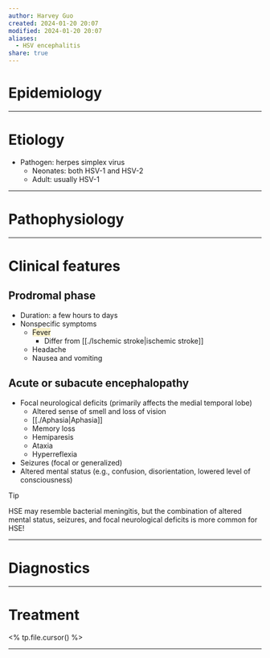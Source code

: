 ```yaml
---
author: Harvey Guo
created: 2024-01-20 20:07
modified: 2024-01-20 20:07
aliases:
  - HSV encephalitis
share: true
---
```


# Epidemiology


---
# Etiology
- Pathogen: herpes simplex virus
	- Neonates: both HSV-1 and HSV-2
	- Adult: usually HSV-1

---
# Pathophysiology


---
# Clinical features
## Prodromal phase
- Duration: a few hours to days
- Nonspecific symptoms
	- <span style="background:rgba(240, 200, 0, 0.2)">Fever</span>
		- Differ from [[./Ischemic stroke|ischemic stroke]]
	- Headache
	- Nausea and vomiting
## Acute or subacute encephalopathy
- Focal neurological deficits (primarily affects the medial temporal lobe)
	- Altered sense of smell and loss of vision
	- [[./Aphasia|Aphasia]]
	- Memory loss
	- Hemiparesis
	- Ataxia
	- Hyperreflexia
- Seizures (focal or generalized)
- Altered mental status (e.g., confusion, disorientation, lowered level of consciousness)
>[!tip] 
>HSE may resemble bacterial meningitis, but the combination of altered mental status, seizures, and focal neurological deficits is more common for HSE!

---
# Diagnostics


---
# Treatment
<% tp.file.cursor() %>

---

